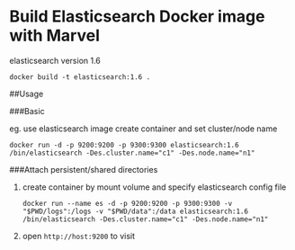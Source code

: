 
Build Elasticsearch Docker image with Marvel
===
  
  elasticsearch version 1.6

    docker build -t elasticsearch:1.6 .

##Usage

###Basic

eg. use elasticsearch image create container and set cluster/node name

    docker run -d -p 9200:9200 -p 9300:9300 elasticsearch:1.6 /bin/elasticsearch -Des.cluster.name="c1" -Des.node.name="n1"


###Attach persistent/shared directories

1. create container by mount volume and specify elasticsearch config file

    ```
    docker run --name es -d -p 9200:9200 -p 9300:9300 -v "$PWD/logs":/logs -v "$PWD/data":/data elasticsearch:1.6  /bin/elasticsearch -Des.cluster.name="c1" -Des.node.name="n1"
    ```
2. open `http://host:9200` to visit
